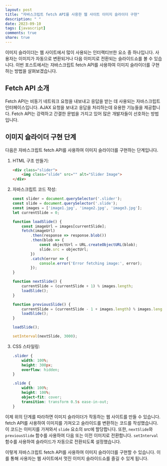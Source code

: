 ```yaml
---
layout: post
title: "자바스크립트 fetch API를 사용한 웹 사이트 이미지 슬라이더 구현"
description: " "
date: 2023-09-10
tags: [javascript]
comments: true
share: true
---
```


이미지 슬라이더는 웹 사이트에서 많이 사용되는 인터랙티브한 요소 중 하나입니다. 사용자는 이미지가 자동으로 변환되거나 다음 이미지로 전환되는 슬라이드쇼를 볼 수 있습니다. 이번 포스트에서는 자바스크립트 fetch API를 사용하여 이미지 슬라이더를 구현하는 방법을 살펴보겠습니다.

## Fetch API 소개

Fetch API는 비동기 네트워크 요청을 내보내고 응답을 받는 데 사용되는 자바스크립트 인터페이스입니다. AJAX 요청을 보내고 응답을 처리하는데 유용한 기능들을 제공합니다. Fetch API는 강력하고 간결한 문법을 가지고 있어 많은 개발자들이 선호하는 방법입니다.

## 이미지 슬라이더 구현 단계

다음은 자바스크립트 fetch API를 사용하여 이미지 슬라이더를 구현하는 단계입니다.

1. HTML 구조 만들기:
    ```html
    <div class="slider">
        <img class="slide" src="" alt="Slider Image">
    </div>
    ```

2. 자바스크립트 코드 작성:
    ```javascript
    const slider = document.querySelector('.slider');
    const slide = document.querySelector('.slide');
    const images = ['image1.jpg', 'image2.jpg', 'image3.jpg'];
    let currentSlide = 0;

    function loadSlide() {
        const imageUrl = images[currentSlide];
        fetch(imageUrl)
            .then(response => response.blob())
            .then(blob => {
                const objectUrl = URL.createObjectURL(blob);
                slide.src = objectUrl;
            })
            .catch(error => {
                console.error('Error fetching image:', error);
            });
    }

    function nextSlide() {
        currentSlide = (currentSlide + 1) % images.length;
        loadSlide();
    }

    function previousSlide() {
        currentSlide = (currentSlide - 1 + images.length) % images.length;
        loadSlide();
    }

    loadSlide();

    setInterval(nextSlide, 3000);
    ```

3. CSS 스타일링:
    ```css
    .slider {
        width: 100%;
        height: 300px;
        overflow: hidden;
    }

    .slide {
        width: 100%;
        height: 100%;
        object-fit: cover;
        transition: transform 0.5s ease-in-out;
    }
    ```

이제 위의 단계를 따라하면 이미지 슬라이더가 작동하는 웹 사이트를 만들 수 있습니다. fetch API를 사용하여 이미지를 가져오고 슬라이드를 변환하는 코드를 작성했습니다. 이 코드는 이미지를 가져와서 `slide` 요소의 src에 할당합니다. 또한, `nextSlide`와 `previousSlide` 함수를 사용하여 다음 또는 이전 이미지로 전환합니다. `setInterval` 함수를 사용하여 슬라이드가 자동으로 전환되도록 설정했습니다.

이렇게 자바스크립트 fetch API를 사용하여 이미지 슬라이더를 구현할 수 있습니다. 이를 통해 사용자는 웹 사이트에서 멋진 이미지 슬라이드쇼를 즐길 수 있게 됩니다.